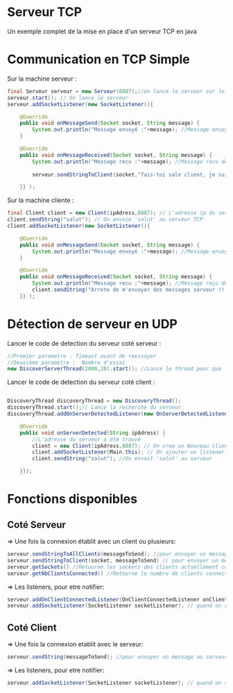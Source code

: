 # Serveur TCP
Un exemple complet de la mise en place d'un serveur TCP en java

# Communication en TCP Simple

Sur la machine serveur : 
```java
final Serveur serveur = new Serveur(8887);//on lance le serveur sur le port 8887
serveur.start(); // On lance le serveur
serveur.addSocketListener(new SocketListener(){

	@Override
	public void onMessageSend(Socket socket, String message) {
		System.out.println("Message envoyé :"+message); //Message envoyé à un client
	}

	@Override
	public void onMessageReceived(Socket socket, String message) {
		System.out.println("Message recu :"+message); //Message recu depuis un client
		
		serveur.sendStringToClient(socket,"Tais-toi sale client, je suis le serveur tout puissant !"); // On répond au client qui nous harcèle

	}} );
```

Sur la machine cliente : 
```java
final Client client = new Client(ipAdress,8887); // L'adresse ip du serveur (ou "localhost", si même machine), le port sur lequel le serveur est lancé. On se connecte au serveur
client.sendString("salut"); // On envoie 'salut' au serveur TCP
client.addSocketListener(new SocketListener(){

	@Override
	public void onMessageSend(Socket socket, String message) {
		System.out.println("Message envoyé :"+message); //Message envoyé au serveur
	}

	@Override
	public void onMessageReceived(Socket socket, String message) {
		System.out.println("Message recu :"+message); //Message reçu depuis le serveur
		client.sendString("Arrete de m'envoyer des messages serveur !! :)"); // On répond au serveur
	}} );
```
# Détection de serveur en UDP

Lancer le code de detection du serveur coté serveur : 

```java
//Premier parametre : Timeout avant de reessayer
//Deuxième paramètre :  Nombre d'essai
new DiscoverServerThread(2000,20).start(); //Lance le thread pour que les clients auto-détectent ce serveur
```

Lancer le code de detection du serveur coté client : 

```java

DiscoveryThread discoveryThread = new DiscoveryThread();
discoveryThread.start();// Lance la recherche du serveur
discoveryThread.addOnServerDetectedListener(new OnServerDetectedListener(){

	@Override
	public void onServerDetected(String ipAdress) {
		//L'adresse du serveur a été trouvé
		client = new Client(ipAdress,8887); // On cree un Nouveau client TCP
		client.addSocketListener(Main.this); // On ajouter un listener pour lire ce qui est envoyé et recu par ce client
		client.sendString("salut"); //On envoit 'salut' au serveur 

	}});
 ```


# Fonctions disponibles

## Coté Serveur

=> Une fois la connexion établit avec un client ou plusieurs:
```java
serveur.sendStringToAllClients(messageToSend); //pour envoyer un message a tout le monde
serveur.sendStringToClient(socket, messageToSend) // pour envoyer un message a un client en particulier
serveur.getSockets() //Retourne les sockets des clients actuellement connectés
serveur.getNbClientsConnected() //Retourne le nombre de clients connecte
```
=> Les listeners, pour etre notifier:
```java
serveur.addOnClientConnectedListener(OnClientConnectedListener onClientConnectedListener);  // quand un client se connecte ou se deconnecte
serveur.addSocketListener(SocketListener socketListener); // quand on recoit ou on emet un message
```
 
 ## Coté Client

=> Une fois la connexion etablit avec le serveur:
```java
serveur.sendString(messageToSend); //pour envoyer un message au serveur
```
=> Les listeners, pour etre notifier:
```java
serveur.addSocketListener(SocketListener socketListener); // quand on recoit ou on emet un message
```


